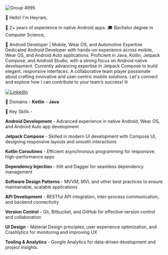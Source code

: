 
 ![Group 4995](https://media.licdn.com/dms/image/v2/D5616AQHRoWqiJ3RmUA/profile-displaybackgroundimage-shrink_200_800/profile-displaybackgroundimage-shrink_200_800/0/1723361112501?e=2147483647&v=beta&t=Otb0G7Q7DyVSPzlgQCTZKvQpxf-yzkyGajvysI1AqSw)



 
👋 Hello! I'm Heyram,

📱 2+ years of experience in native Android apps.
🎓 Bachelor degree in Computer Science, 
   
🚀 Android Developer | Mobile, Wear OS, and Automotive Expertise  Dedicated Android Developer with hands-on experience across mobile, Wear OS, and Android Auto applications. Proficient in Java, Kotlin, Jetpack Compose, and Android Studio, with a strong focus on Android native development. Currently advancing expertise in Jetpack Compose to build elegant, responsive interfaces. A collaborative team player passionate about crafting innovative and user-centric mobile solutions. Let's connect and explore how I can contribute to your team’s success! 🌐  

[![LinkedIn](https://img.shields.io/badge/LinkedIn-Profile-blue?style=flat&logo=linkedin&logoColor=white)]([https://www.linkedin.com/in/your-profile-url](https://in.linkedin.com/in/heyram-krish))    

🌟 Domains  - **Kotlin** - **Java**   

🌟 Key Skills  - 

**Android Development** - Advanced experience in native Android, Wear OS, and Android Auto app development  

**Jetpack Compose** - Skilled in modern UI development with Compose UI, designing responsive layouts and smooth interactions 

**Kotlin Coroutines** - Efficient asynchronous programming for responsive, high-performance apps  

**Dependency Injection** - Hilt and Dagger for seamless dependency management 

**Software Design Patterns** - MVVM, MVI, and other best practices to ensure maintainable, scalable applications 

**API Development** - RESTful API integration, inter-process communication, and backend connectivity 

**Version Control** - Git, Bitbucket, and GitHub for effective version control and collaboration 

**UI Design** - Material Design principles, user experience optimization, and Crashlytics for monitoring and improving UX 

**Tooling & Analytics** - Google Analytics for data-driven development and project insights.    
